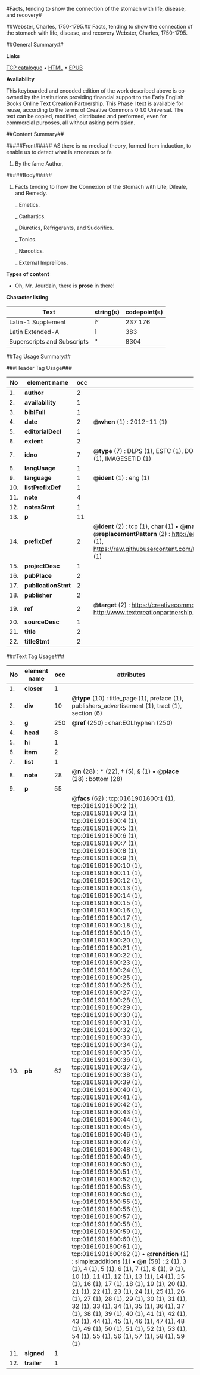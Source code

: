 #Facts, tending to show the connection of the stomach with life, disease, and recovery#

##Webster, Charles, 1750-1795.##
Facts, tending to show the connection of the stomach with life, disease, and recovery
Webster, Charles, 1750-1795.

##General Summary##

**Links**

[TCP catalogue](http://www.ota.ox.ac.uk/tcp/)  • 
[HTML](http://tei.it.ox.ac.uk/tcp/Texts-HTML/free/004/004792454.html)  • 
[EPUB](http://tei.it.ox.ac.uk/tcp/Texts-EPUB/free/004/004792454.epub)

**Availability**

This keyboarded and encoded edition of the
	       work described above is co-owned by the institutions
	       providing financial support to the Early English Books
	       Online Text Creation Partnership. This Phase I text is
	       available for reuse, according to the terms of Creative
	       Commons 0 1.0 Universal. The text can be copied,
	       modified, distributed and performed, even for
	       commercial purposes, all without asking permission.


##Content Summary##

#####Front#####
AS there is no medical theory, formed from induction, to enable us to detect what is erroneous or fa
1. By the ſame Author,

#####Body#####

1. Facts tending to ſhow the Connexion of the Stomach with Life, Diſeaſe, and Remedy.

    _ Emetics.

    _ Cathartics.

    _ Diuretics, Refrigerants, and Sudorifics.

    _ Tonics.

    _ Narcotics.

    _ External Impreſſons.

**Types of content**

  * Oh, Mr. Jourdain, there is **prose** in there!

**Character listing**


|Text|string(s)|codepoint(s)|
|---|---|---|
|Latin-1 Supplement|í°|237 176|
|Latin Extended-A|ſ|383|
|Superscripts             and Subscripts|⁰|8304|

##Tag Usage Summary##

###Header Tag Usage###

|No|element name|occ|attributes|
|---|---|---|---|
|1.|__author__|2||
|2.|__availability__|1||
|3.|__biblFull__|1||
|4.|__date__|2| @__when__ (1) : 2012-11 (1)|
|5.|__editorialDecl__|1||
|6.|__extent__|2||
|7.|__idno__|7| @__type__ (7) : DLPS (1), ESTC (1), DOCNO (1), TCP (1), GALEDOCNO (1), CONTENTSET (1), IMAGESETID (1)|
|8.|__langUsage__|1||
|9.|__language__|1| @__ident__ (1) : eng (1)|
|10.|__listPrefixDef__|1||
|11.|__note__|4||
|12.|__notesStmt__|1||
|13.|__p__|11||
|14.|__prefixDef__|2| @__ident__ (2) : tcp (1), char (1)  •  @__matchPattern__ (2) : ([0-9\-]+):([0-9IVX]+) (1), (.+) (1)  •  @__replacementPattern__ (2) : http://eebo.chadwyck.com/downloadtiff?vid=$1&page=$2 (1), https://raw.githubusercontent.com/textcreationpartnership/Texts/master/tcpchars.xml#$1 (1)|
|15.|__projectDesc__|1||
|16.|__pubPlace__|2||
|17.|__publicationStmt__|2||
|18.|__publisher__|2||
|19.|__ref__|2| @__target__ (2) : https://creativecommons.org/publicdomain/zero/1.0/ (1), http://www.textcreationpartnership.org/docs/. (1)|
|20.|__sourceDesc__|1||
|21.|__title__|2||
|22.|__titleStmt__|2||


###Text Tag Usage###

|No|element name|occ|attributes|
|---|---|---|---|
|1.|__closer__|1||
|2.|__div__|10| @__type__ (10) : title_page (1), preface (1), publishers_advertisement (1), tract (1), section (6)|
|3.|__g__|250| @__ref__ (250) : char:EOLhyphen (250)|
|4.|__head__|8||
|5.|__hi__|1||
|6.|__item__|2||
|7.|__list__|1||
|8.|__note__|28| @__n__ (28) : * (22), † (5), § (1)  •  @__place__ (28) : bottom (28)|
|9.|__p__|55||
|10.|__pb__|62| @__facs__ (62) : tcp:0161901800:1 (1), tcp:0161901800:2 (1), tcp:0161901800:3 (1), tcp:0161901800:4 (1), tcp:0161901800:5 (1), tcp:0161901800:6 (1), tcp:0161901800:7 (1), tcp:0161901800:8 (1), tcp:0161901800:9 (1), tcp:0161901800:10 (1), tcp:0161901800:11 (1), tcp:0161901800:12 (1), tcp:0161901800:13 (1), tcp:0161901800:14 (1), tcp:0161901800:15 (1), tcp:0161901800:16 (1), tcp:0161901800:17 (1), tcp:0161901800:18 (1), tcp:0161901800:19 (1), tcp:0161901800:20 (1), tcp:0161901800:21 (1), tcp:0161901800:22 (1), tcp:0161901800:23 (1), tcp:0161901800:24 (1), tcp:0161901800:25 (1), tcp:0161901800:26 (1), tcp:0161901800:27 (1), tcp:0161901800:28 (1), tcp:0161901800:29 (1), tcp:0161901800:30 (1), tcp:0161901800:31 (1), tcp:0161901800:32 (1), tcp:0161901800:33 (1), tcp:0161901800:34 (1), tcp:0161901800:35 (1), tcp:0161901800:36 (1), tcp:0161901800:37 (1), tcp:0161901800:38 (1), tcp:0161901800:39 (1), tcp:0161901800:40 (1), tcp:0161901800:41 (1), tcp:0161901800:42 (1), tcp:0161901800:43 (1), tcp:0161901800:44 (1), tcp:0161901800:45 (1), tcp:0161901800:46 (1), tcp:0161901800:47 (1), tcp:0161901800:48 (1), tcp:0161901800:49 (1), tcp:0161901800:50 (1), tcp:0161901800:51 (1), tcp:0161901800:52 (1), tcp:0161901800:53 (1), tcp:0161901800:54 (1), tcp:0161901800:55 (1), tcp:0161901800:56 (1), tcp:0161901800:57 (1), tcp:0161901800:58 (1), tcp:0161901800:59 (1), tcp:0161901800:60 (1), tcp:0161901800:61 (1), tcp:0161901800:62 (1)  •  @__rendition__ (1) : simple:additions (1)  •  @__n__ (58) : 2 (1), 3 (1), 4 (1), 5 (1), 6 (1), 7 (1), 8 (1), 9 (1), 10 (1), 11 (1), 12 (1), 13 (1), 14 (1), 15 (1), 16 (1), 17 (1), 18 (1), 19 (1), 20 (1), 21 (1), 22 (1), 23 (1), 24 (1), 25 (1), 26 (1), 27 (1), 28 (1), 29 (1), 30 (1), 31 (1), 32 (1), 33 (1), 34 (1), 35 (1), 36 (1), 37 (1), 38 (1), 39 (1), 40 (1), 41 (1), 42 (1), 43 (1), 44 (1), 45 (1), 46 (1), 47 (1), 48 (1), 49 (1), 50 (1), 51 (1), 52 (1), 53 (1), 54 (1), 55 (1), 56 (1), 57 (1), 58 (1), 59 (1)|
|11.|__signed__|1||
|12.|__trailer__|1||

